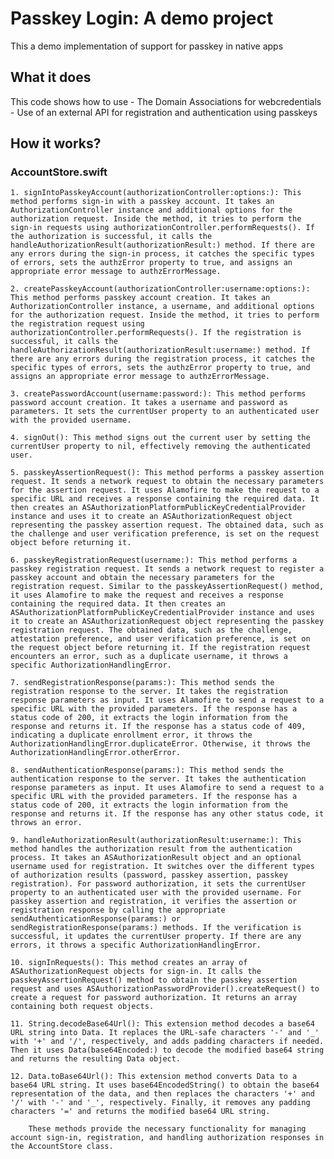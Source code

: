# Passkey Login: A demo project

This a demo implementation of support for passkey in native apps

## What it does

This code shows how to use
    - The Domain Associations for webcredentials
    - Use of an external API for registration and authentication using passkeys
    
## How it works?

### AccountStore.swift

    1. signIntoPasskeyAccount(authorizationController:options:): This method performs sign-in with a passkey account. It takes an AuthorizationController instance and additional options for the authorization request. Inside the method, it tries to perform the sign-in requests using authorizationController.performRequests(). If the authorization is successful, it calls the handleAuthorizationResult(authorizationResult:) method. If there are any errors during the sign-in process, it catches the specific types of errors, sets the authzError property to true, and assigns an appropriate error message to authzErrorMessage.

    2. createPasskeyAccount(authorizationController:username:options:): This method performs passkey account creation. It takes an AuthorizationController instance, a username, and additional options for the authorization request. Inside the method, it tries to perform the registration request using authorizationController.performRequests(). If the registration is successful, it calls the handleAuthorizationResult(authorizationResult:username:) method. If there are any errors during the registration process, it catches the specific types of errors, sets the authzError property to true, and assigns an appropriate error message to authzErrorMessage.

    3. createPasswordAccount(username:password:): This method performs password account creation. It takes a username and password as parameters. It sets the currentUser property to an authenticated user with the provided username.

    4. signOut(): This method signs out the current user by setting the currentUser property to nil, effectively removing the authenticated user.

    5. passkeyAssertionRequest(): This method performs a passkey assertion request. It sends a network request to obtain the necessary parameters for the assertion request. It uses Alamofire to make the request to a specific URL and receives a response containing the required data. It then creates an ASAuthorizationPlatformPublicKeyCredentialProvider instance and uses it to create an ASAuthorizationRequest object representing the passkey assertion request. The obtained data, such as the challenge and user verification preference, is set on the request object before returning it.

    6. passkeyRegistrationRequest(username:): This method performs a passkey registration request. It sends a network request to register a passkey account and obtain the necessary parameters for the registration request. Similar to the passkeyAssertionRequest() method, it uses Alamofire to make the request and receives a response containing the required data. It then creates an ASAuthorizationPlatformPublicKeyCredentialProvider instance and uses it to create an ASAuthorizationRequest object representing the passkey registration request. The obtained data, such as the challenge, attestation preference, and user verification preference, is set on the request object before returning it. If the registration request encounters an error, such as a duplicate username, it throws a specific AuthorizationHandlingError.

    7. sendRegistrationResponse(params:): This method sends the registration response to the server. It takes the registration response parameters as input. It uses Alamofire to send a request to a specific URL with the provided parameters. If the response has a status code of 200, it extracts the login information from the response and returns it. If the response has a status code of 409, indicating a duplicate enrollment error, it throws the AuthorizationHandlingError.duplicateError. Otherwise, it throws the AuthorizationHandlingError.otherError.

    8. sendAuthenticationResponse(params:): This method sends the authentication response to the server. It takes the authentication response parameters as input. It uses Alamofire to send a request to a specific URL with the provided parameters. If the response has a status code of 200, it extracts the login information from the response and returns it. If the response has any other status code, it throws an error.

    9. handleAuthorizationResult(authorizationResult:username:): This method handles the authorization result from the authentication process. It takes an ASAuthorizationResult object and an optional username used for registration. It switches over the different types of authorization results (password, passkey assertion, passkey registration). For password authorization, it sets the currentUser property to an authenticated user with the provided username. For passkey assertion and registration, it verifies the assertion or registration response by calling the appropriate sendAuthenticationResponse(params:) or sendRegistrationResponse(params:) methods. If the verification is successful, it updates the currentUser property. If there are any errors, it throws a specific AuthorizationHandlingError.

    10. signInRequests(): This method creates an array of ASAuthorizationRequest objects for sign-in. It calls the passkeyAssertionRequest() method to obtain the passkey assertion request and uses ASAuthorizationPasswordProvider().createRequest() to create a request for password authorization. It returns an array containing both request objects.

    11. String.decodeBase64Url(): This extension method decodes a base64 URL string into Data. It replaces the URL-safe characters '-' and '_' with '+' and '/', respectively, and adds padding characters if needed. Then it uses Data(base64Encoded:) to decode the modified base64 string and returns the resulting Data object.

    12. Data.toBase64Url(): This extension method converts Data to a base64 URL string. It uses base64EncodedString() to obtain the base64 representation of the data, and then replaces the characters '+' and '/' with '-' and '_', respectively. Finally, it removes any padding characters '=' and returns the modified base64 URL string.

        These methods provide the necessary functionality for managing account sign-in, registration, and handling authorization responses in the AccountStore class.
        


